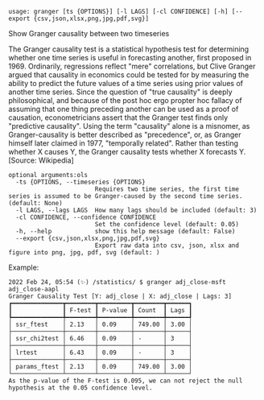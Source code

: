 ```
usage: granger [ts {OPTIONS}] [-l LAGS] [-cl CONFIDENCE] [-h] [--export {csv,json,xlsx,png,jpg,pdf,svg}]
```

Show Granger causality between two timeseries

The Granger causality test is a statistical hypothesis test for determining whether one time series is useful in forecasting another, first proposed in 1969. Ordinarily, regressions reflect "mere" correlations, but Clive Granger argued that causality in economics could be tested for by measuring the ability to predict the future values of a time series using prior values of another time series. Since the question of "true causality" is deeply philosophical, and because of the post hoc ergo propter hoc fallacy of assuming that one thing preceding another can be used as a proof of causation, econometricians assert that the Granger test finds only "predictive causality". Using the term "causality" alone is a misnomer, as Granger-causality is better described as "precedence", or, as Granger himself later claimed in 1977, "temporally related". Rather than testing whether X causes Y, the Granger causality tests whether X forecasts Y. [Source: Wikipedia]

```
optional arguments:ols 
  -ts {OPTIONS, --timeseries {OPTIONS}
                        Requires two time series, the first time series is assumed to be Granger-caused by the second time series. (default: None)
  -l LAGS, --lags LAGS  How many lags should be included (default: 3)
  -cl CONFIDENCE, --confidence CONFIDENCE
                        Set the confidence level (default: 0.05)
  -h, --help            show this help message (default: False)
  --export {csv,json,xlsx,png,jpg,pdf,svg}
                        Export raw data into csv, json, xlsx and figure into png, jpg, pdf, svg (default: )
```

Example:
```
2022 Feb 24, 05:54 (✨) /statistics/ $ granger adj_close-msft adj_close-aapl
Granger Causality Test [Y: adj_close | X: adj_close | Lags: 3]
┏━━━━━━━━━━━━━━┳━━━━━━━━┳━━━━━━━━━┳━━━━━━━━┳━━━━━━┓
┃              ┃ F-test ┃ P-value ┃ Count  ┃ Lags ┃
┡━━━━━━━━━━━━━━╇━━━━━━━━╇━━━━━━━━━╇━━━━━━━━╇━━━━━━┩
│ ssr_ftest    │ 2.13   │ 0.09    │ 749.00 │ 3.00 │
├──────────────┼────────┼─────────┼────────┼──────┤
│ ssr_chi2test │ 6.46   │ 0.09    │ -      │ 3    │
├──────────────┼────────┼─────────┼────────┼──────┤
│ lrtest       │ 6.43   │ 0.09    │ -      │ 3    │
├──────────────┼────────┼─────────┼────────┼──────┤
│ params_ftest │ 2.13   │ 0.09    │ 749.00 │ 3.00 │
└──────────────┴────────┴─────────┴────────┴──────┘
As the p-value of the F-test is 0.095, we can not reject the null hypothesis at the 0.05 confidence level.
```
